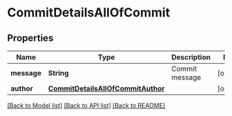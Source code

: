 # CommitDetailsAllOfCommit

## Properties
Name | Type | Description | Notes
------------ | ------------- | ------------- | -------------
**message** | **String** | Commit message | [optional] 
**author** | [**CommitDetailsAllOfCommitAuthor**](CommitDetailsAllOfCommitAuthor.md) |  | [optional] 

[[Back to Model list]](../README.md#documentation-for-models) [[Back to API list]](../README.md#documentation-for-api-endpoints) [[Back to README]](../README.md)


